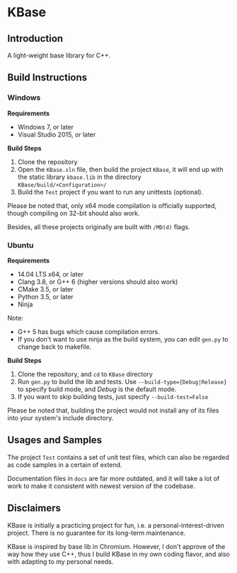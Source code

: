
KBase
==========

## Introduction

A light-weight base library for C++.


## Build Instructions

### Windows

**Requirements**

- Windows 7, or later
- Visual Studio 2015, or later

**Build Steps**

1. Clone the repository
2. Open the `KBase.sln` file, then build the project `KBase`, it will end up with the static library `kbase.lib` in the directory `KBase/build/<Configuration>/`
3. Build the `Test` project if you want to run any unittests (optional).

Please be noted that, only x64 mode compilation is officially supported, though compiling on 32-bit should also work.

Besides, all these projects originally are built with `/MD(d)` flags.

### Ubuntu

**Requirements**

- 14.04 LTS x64, or later
- Clang 3.8, or G++ 6 (higher versions should also work)
- CMake 3.5, or later
- Python 3.5, or later
- Ninja

Note:
- G++ 5 has bugs which cause compilation errors.
- If you don't want to use ninja as the build system, you can edit `gen.py` to change back to makefile.

**Build Steps**

1. Clone the repository, and `cd` to `KBase` directory
2. Run `gen.py` to build the lib and tests.
   Use `--build-type={Debug|Release}` to specify build mode, and *Debug* is the default mode.
3. If you want to skip building tests, just specify `--build-test=False`

Please be noted that, building the project would not install any of its files into your system's include directory.


## Usages and Samples

The project `Test` contains a set of unit test files, which can also be regarded as code samples in a certain of extend.

Documentation files in `docs` are far more outdated, and it will take a lot of work to make it consistent with newest version of the codebase.


## Disclaimers

KBase is initially a practicing project for fun, i.e. a personal-interest-driven project. There is no guarantee for its long-term maintenance.

KBase is inspired by base lib in Chromium. However, I don't approve of the way how they use C++, thus I build KBase in my own coding flavor, and also with adapting to my personal needs.
